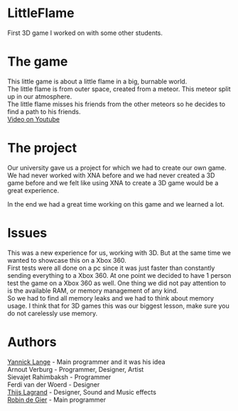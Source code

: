 # LittleFlame
First 3D game I worked on with some other students.

# The game
This little game is about a little flame in a big, burnable world.  
The little flame is from outer space, created from a meteor. This meteor split up in our atmosphere.  
The little flame misses his friends from the other meteors so he decides to find a path to his friends.  
[Video on Youtube](https://www.youtube.com/watch?v=pYs0TGk-Diw)

# The project
Our university gave us a project for which we had to create our own game.
We had never worked with XNA before and we had never created a 3D game before and we felt like using XNA to create a 3D
game would be a great experience.

In the end we had a great time working on this game and we learned a lot.

# Issues
This was a new experience for us, working with 3D. But at the same time we wanted to showcase this on a Xbox 360.  
First tests were all done on a pc since it was just faster than constantly sending everything to a Xbox 360. At one point we decided to have 1 person test the game on a Xbox 360 as well. One thing we did not pay attention to is the available RAM, or memory management of any kind.  
So we had to find all memory leaks and we had to think about memory usage. I think that for 3D games this was our biggest lesson, make sure you do not carelessly use memory.

# Authors
[Yannick Lange](http://www.yannicklange.com/) - Main programmer and it was his idea  
Arnout Verburg - Programmer, Designer, Artist  
Sievajet Rahimbaksh - Programmer  
Ferdi van der Woerd - Designer  
[Thijs Lagrand](http://rocweb.nl/thijsl/) - Designer, Sound and Music effects  
[Robin de Gier](robindegier.wordpress.com) - Main programmer
